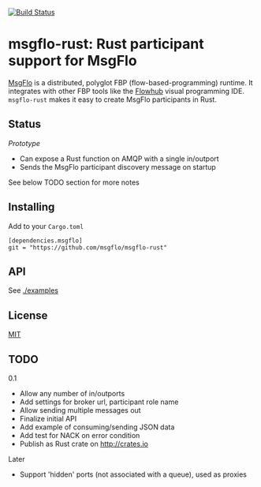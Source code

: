 [![Build Status](https://travis-ci.org/msgflo/msgflo-rust.svg?branch=master)](https://travis-ci.org/msgflo/msgflo-rust)
# msgflo-rust: Rust participant support for MsgFlo

[MsgFlo](https://github.com/msgflo/msgflo) is a distributed, polyglot FBP (flow-based-programming)
runtime. It integrates with other FBP tools like the [Flowhub](http://flowhub.io) visual programming IDE.
`msgflo-rust` makes it easy to create MsgFlo participants in Rust.

## Status

*Prototype*

* Can expose a Rust function on AMQP with a single in/outport
* Sends the MsgFlo participant discovery message on startup

See below TODO section for more notes

## Installing

Add to your `Cargo.toml`

    [dependencies.msgflo]
    git = "https://github.com/msgflo/msgflo-rust"

## API

See [./examples](./examples)

## License

[MIT](./LICENSE.md)

## TODO

0.1

* Allow any number of in/outports
* Add settings for broker url, participant role name
* Allow sending multiple messages out
* Finalize initial API
* Add example of consuming/sending JSON data
* Add test for NACK on error condition
* Publish as Rust crate on http://crates.io

Later

* Support 'hidden' ports (not associated with a queue), used as proxies

